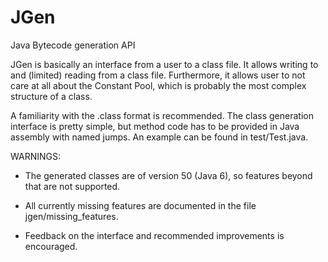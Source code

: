 # JGen
Java Bytecode generation API

JGen is basically an interface from a user to a class file. It allows writing to and (limited) reading from a class file.
Furthermore, it allows user to not care at all about the Constant Pool, which is probably the most complex structure of a class.

A familiarity with the .class format is recommended. The class generation interface is pretty simple, but method code
has to be provided in Java assembly with named jumps. An example can be found in test/Test.java.

WARNINGS:

- The generated classes are of version 50 (Java 6), so features beyond that are not supported.

- All currently missing features are documented in the file jgen/missing_features.

- Feedback on the interface and recommended improvements is encouraged.
